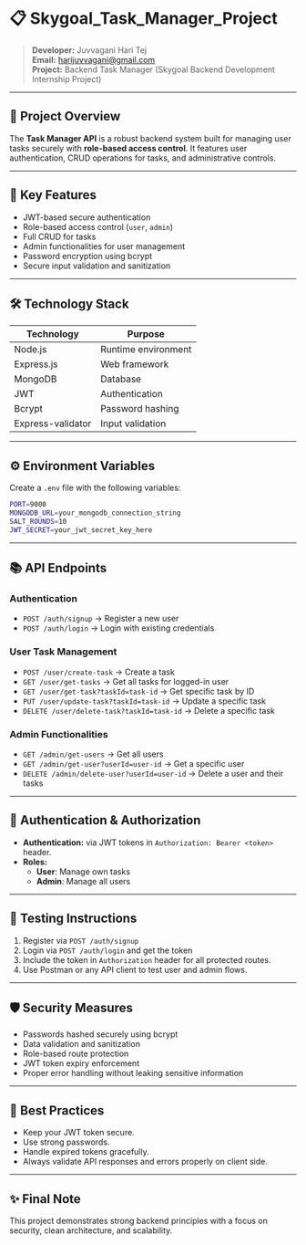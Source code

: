 
# 📋 Skygoal_Task_Manager_Project

> **Developer:** Juvvagani Hari Tej  
> **Email:** harijuvvagani@gmail.com  
> **Project:** Backend Task Manager (Skygoal Backend Development Internship Project)

---

## 📖 Project Overview

The **Task Manager API** is a robust backend system built for managing user tasks securely with **role-based access control**. It features user authentication, CRUD operations for tasks, and administrative controls.

---

## 🚀 Key Features

- JWT-based secure authentication
- Role-based access control (`user`, `admin`)
- Full CRUD for tasks
- Admin functionalities for user management
- Password encryption using bcrypt
- Secure input validation and sanitization

---

## 🛠️ Technology Stack

| Technology        | Purpose                          |
|--------------------|----------------------------------|
| Node.js            | Runtime environment             |
| Express.js         | Web framework                   |
| MongoDB            | Database                        |
| JWT                | Authentication                  |
| Bcrypt             | Password hashing                |
| Express-validator  | Input validation                |

---

## ⚙️ Environment Variables

Create a `.env` file with the following variables:

```bash
PORT=9000
MONGODB_URL=your_mongodb_connection_string
SALT_ROUNDS=10
JWT_SECRET=your_jwt_secret_key_here
```

---

## 📚 API Endpoints

### Authentication

- `POST /auth/signup` → Register a new user
- `POST /auth/login` → Login with existing credentials

### User Task Management

- `POST /user/create-task` → Create a task
- `GET /user/get-tasks` → Get all tasks for logged-in user
- `GET /user/get-task?taskId=task-id` → Get specific task by ID
- `PUT /user/update-task?taskId=task-id` → Update a specific task
- `DELETE /user/delete-task?taskId=task-id` → Delete a specific task

### Admin Functionalities

- `GET /admin/get-users` → Get all users
- `GET /admin/get-user?userId=user-id` → Get a specific user
- `DELETE /admin/delete-user?userId=user-id` → Delete a user and their tasks

---

## 🔐 Authentication & Authorization

- **Authentication:** via JWT tokens in `Authorization: Bearer <token>` header.
- **Roles:**
  - **User**: Manage own tasks
  - **Admin**: Manage all users 

---

## 🧪 Testing Instructions

1. Register via `POST /auth/signup`
2. Login via `POST /auth/login` and get the token
3. Include the token in `Authorization` header for all protected routes.
4. Use Postman or any API client to test user and admin flows.

---

## 🛡️ Security Measures

- Passwords hashed securely using bcrypt
- Data validation and sanitization
- Role-based route protection
- JWT token expiry enforcement
- Proper error handling without leaking sensitive information

---

## 📢 Best Practices

- Keep your JWT token secure.
- Use strong passwords.
- Handle expired tokens gracefully.
- Always validate API responses and errors properly on client side.

---

## ✨ Final Note

This project demonstrates strong backend principles with a focus on security, clean architecture, and scalability.

